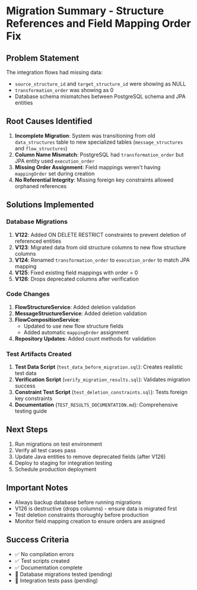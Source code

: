 # Migration Summary - Structure References and Field Mapping Order Fix

## Problem Statement
The integration flows had missing data:
- `source_structure_id` and `target_structure_id` were showing as NULL
- `transformation_order` was showing as 0
- Database schema mismatches between PostgreSQL schema and JPA entities

## Root Causes Identified
1. **Incomplete Migration**: System was transitioning from old `data_structures` table to new specialized tables (`message_structures` and `flow_structures`)
2. **Column Name Mismatch**: PostgreSQL had `transformation_order` but JPA entity used `execution_order`
3. **Missing Order Assignment**: Field mappings weren't having `mappingOrder` set during creation
4. **No Referential Integrity**: Missing foreign key constraints allowed orphaned references

## Solutions Implemented

### Database Migrations
1. **V122**: Added ON DELETE RESTRICT constraints to prevent deletion of referenced entities
2. **V123**: Migrated data from old structure columns to new flow structure columns
3. **V124**: Renamed `transformation_order` to `execution_order` to match JPA mapping
4. **V125**: Fixed existing field mappings with order = 0
5. **V126**: Drops deprecated columns after verification

### Code Changes
1. **FlowStructureService**: Added deletion validation
2. **MessageStructureService**: Added deletion validation
3. **FlowCompositionService**: 
   - Updated to use new flow structure fields
   - Added automatic `mappingOrder` assignment
4. **Repository Updates**: Added count methods for validation

### Test Artifacts Created
1. **Test Data Script** (`test_data_before_migration.sql`): Creates realistic test data
2. **Verification Script** (`verify_migration_results.sql`): Validates migration success
3. **Constraint Test Script** (`test_deletion_constraints.sql`): Tests foreign key constraints
4. **Documentation** (`TEST_RESULTS_DOCUMENTATION.md`): Comprehensive testing guide

## Next Steps
1. Run migrations on test environment
2. Verify all test cases pass
3. Update Java entities to remove deprecated fields (after V126)
4. Deploy to staging for integration testing
5. Schedule production deployment

## Important Notes
- Always backup database before running migrations
- V126 is destructive (drops columns) - ensure data is migrated first
- Test deletion constraints thoroughly before production
- Monitor field mapping creation to ensure orders are assigned

## Success Criteria
- ✅ No compilation errors
- ✅ Test scripts created
- ✅ Documentation complete
- 🔄 Database migrations tested (pending)
- 🔄 Integration tests pass (pending)